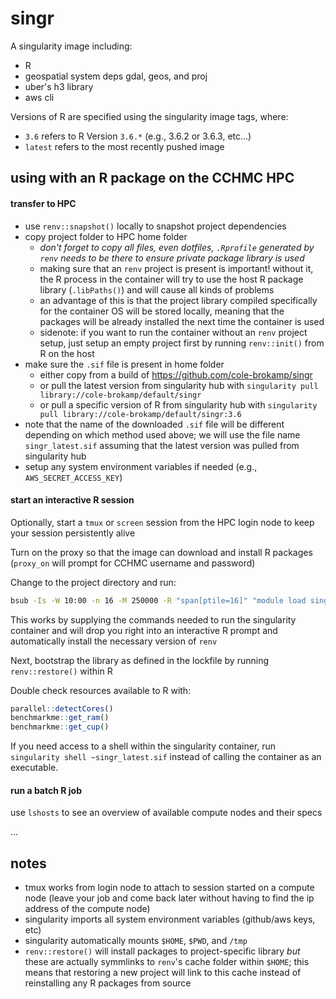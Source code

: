 # singr

A singularity image including:

- R
- geospatial system deps gdal, geos, and proj
- uber's h3 library
- aws cli

Versions of R are specified using the singularity image tags, where:

- `3.6` refers to R Version `3.6.*` (e.g., 3.6.2 or 3.6.3, etc...)
- `latest` refers to the most recently pushed image

## using with an R package on the CCHMC HPC

#### transfer to HPC

- use `renv::snapshot()` locally to snapshot project dependencies
- copy project folder to HPC home folder
    - *don't forget to copy all files, even dotfiles, `.Rprofile` generated by `renv` needs to be there to ensure private package library is used*
    - making sure that an `renv` project is present is important! without it, the R process in the container will try to use the host R package library (`.libPaths()`) and will cause all kinds of problems
    - an advantage of this is that the project library compiled specifically for the container OS will be stored locally, meaning that the packages will be already installed the next time the container is used
    - sidenote: if you want to run the container without an `renv` project setup, just setup an empty project first by running `renv::init()` from R on the host
- make sure the `.sif` file is present in home folder
    - either copy from a build of https://github.com/cole-brokamp/singr
    - or pull the latest version from singularity hub with `singularity pull library://cole-brokamp/default/singr`
    - or pull a specific version of R from singularity hub with `singularity pull library://cole-brokamp/default/singr:3.6`
- note that the name of the downloaded `.sif` file will be different depending on which method used above; we will use the file name `singr_latest.sif` assuming that the latest version was pulled from singularity hub
- setup any system environment variables if needed (e.g., `AWS_SECRET_ACCESS_KEY`)

#### start an interactive R session

Optionally, start a `tmux` or `screen` session from the HPC login node to keep your session persistently alive

Turn on the proxy so that the image can download and install R packages (`proxy_on` will prompt for CCHMC username and password)

Change to the project directory and run:

```sh
bsub -Is -W 10:00 -n 16 -M 250000 -R "span[ptile=16]" "module load singularity; singularity run ~/singr_latest.sif"
```

This works by supplying the commands needed to run the singularity container and will drop you right into an interactive R prompt and automatically install the necessary version of `renv`

Next, bootstrap the library as defined in the lockfile by running `renv::restore()` within R

Double check resources available to R with:

```R
parallel::detectCores()
benchmarkme::get_ram()
benchmarkme::get_cup()
```

If you need access to a shell within the singularity container, run `singularity shell ~singr_latest.sif` instead of calling the container as an executable.

#### run a batch R job

use `lshosts` to see an overview of available compute nodes and their specs

...

## notes

- tmux works from login node to attach to session started on a compute node (leave your job and come back later without having to find the ip address of the compute node)
- singularity imports all system environment variables (github/aws keys, etc)
- singularity automatically mounts `$HOME`, `$PWD`, and `/tmp`
- `renv::restore()` will install packages to project-specific library *but* these are actually symmlinks to `renv`'s cache folder within `$HOME`; this means that restoring a new project will link to this cache instead of reinstalling any R packages from source


